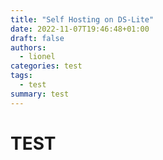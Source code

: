 ```yaml
---
title: "Self Hosting on DS-Lite"
date: 2022-11-07T19:46:48+01:00
draft: false
authors:
  - lionel
categories: test
tags:
  - test
summary: test
---
```


# TEST

